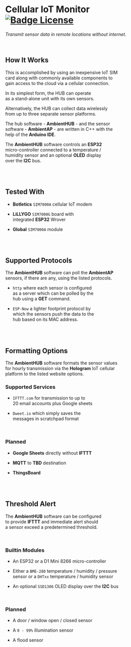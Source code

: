 # Cellular IoT Monitor   [![Badge License]][License]

*Transmit sensor data in remote locations without internet.*

<br>

## How It Works

This is accomplished by using an inexpensive IoT SIM <br>
card along with commonly available components to <br>
gain access to the cloud via a cellular connection.

In its simplest form, the HUB can operate <br>
as a stand-alone unit with its own sensors.

Alternatively, the HUB can collect data wirelessly <br>
from up to three separate sensor platforms.

The hub software - **AmbientHUB** - and the sensor <br>
software - **AmbientAP** - are written in C++ with the <br>
help of the **Arduino IDE**.

The **AmbientHUB** software controls an **ESP32** <br>
micro-controller connected to a temperature / <br>
humidity sensor and an optional **OLED** display <br>
over the **I2C** bus.

<br>
<br>

## Tested With

-   **Botletics** `SIM7000A` cellular IoT modem

-   **LiLLYGO** `SIM7000G` board with <br>
    integrated **ESP32** Wrover

-   **Global** `SIM7000A` module

<br>
<br>

## Supported Protocols

The **AmbientHUB** software can poll the **AmbientAP** <br>
sensors, if there are any, using the listed protocols.

-  `http` where each sensor is configured <br>
    as a server which can be polled by the <br>
    hub using a **GET** command.

-   `ESP-Now` a lighter footprint protocol by <br>
    which the sensors push the data to the <br>
    hub based on its MAC address.

<br>
<br>

## Formatting Options

The **AmbientHUB** software formats the sensor values <br>
for hourly transmission via the **Hologram** IoT cellular <br>
platform to the listed website options.

### Supported Services

-   `IFTTT.com` for transmission to up to <br>
    20 email accounts plus Google sheets

-   `Dweet.io` which simply saves the <br>
    messages in scratchpad format

<br>

### Planned

- **Google Sheets** directly without **IFTTT**

- **MQTT** to **TBD** destination

- **ThingsBoard**

<br>
<br>

## Threshold Alert

The **AmbientHUB** software can be configured <br>
to provide **IFTTT** and immediate alert should <br>
a sensor exceed a predetermined threshold.

<br>

### Builtin Modules

-   An ESP32 or a D1 Mini 8266 micro-controller

-   Either a `BME-280` temperature / humidity / pressure <br>
    sensor or a `DHTxx` temperature / humidity sensor

-   An optional `SSD1306` OLED display over the **I2C** bus

<br>

### Planned

-   A door / window open / closed sensor

-   A `0 - 99%` illumination sensor

-   A flood sensor

<br>


<!----------------------------------------------------------------------------->

[Badge License]: https://img.shields.io/badge/License-Unknown-808080.svg?style=for-the-badge

[License]: #


